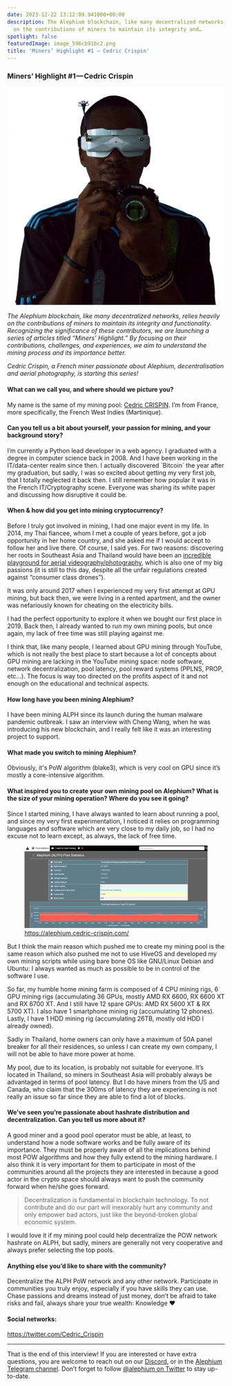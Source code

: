 ```yaml
---
date: 2023-12-22 13:12:09.941000+00:00
description: The Alephium blockchain, like many decentralized networks, relies heavily
  on the contributions of miners to maintain its integrity and…
spotlight: false
featuredImage: image_596cb91bc2.png
title: 'Miners’ Highlight #1 — Cedric Crispin'
---
```


### Miners’ Highlight \#1 — Cedric Crispin

![](image_01ab6ae1df.jpg)

_The Alephium blockchain, like many decentralized networks, relies heavily on the contributions of miners to maintain its integrity and functionality. Recognizing the significance of these contributors, we are launching a series of articles titled “Miners’ Highlight.” By focusing on their contributions, challenges, and experiences, we aim to understand the mining process and its importance better._

_Cedric Crispin, a French miner passionate about Alephium, decentralisation and aerial photography, is starting this series!_

#### **What can we call you, and where should we picture you?**

My name is the same of my mining pool: <a href="https://alephium.cedric-crispin.com/" class="markup--anchor markup--p-anchor" data-href="https://alephium.cedric-crispin.com/" rel="noopener" target="_blank">Cedric CRISPIN</a>. I’m from France, more specifically, the French West Indies (Martinique).

#### **Can you tell us a bit about yourself, your passion for mining, and your background story?**

I’m currently a Python lead developer in a web agency. I graduated with a degree in computer science back in 2008. And I have been working in the IT/data-center realm since then. I actually discovered \`Bitcoin\` the year after my graduation, but sadly, I was so excited about getting my very first job, that I totally neglected it back then. I still remember how popular it was in the French IT/Cryptography scene. Everyone was sharing its white paper and discussing how disruptive it could be.

#### **When & how did you get into mining cryptocurrency?**

Before I truly got involved in mining, I had one major event in my life. In 2014, my Thai fiancee, whom I met a couple of years before, got a job opportunity in her home country, and she asked me if I would accept to follow her and live there. Of course, I said yes. For two reasons: discovering her roots in Southeast Asia and Thailand would have been an <a href="https://www.instagram.com/blackmennewstyle/" class="markup--anchor markup--p-anchor" data-href="https://www.instagram.com/blackmennewstyle/" rel="noopener" target="_blank">incredible playground for aerial videography/photography</a>, which is also one of my big passions (it is still to this day, despite all the unfair regulations created against “consumer class drones”).

It was only around 2017 when I experienced my very first attempt at GPU mining, but back then, we were living in a rented apartment, and the owner was nefariously known for cheating on the electricity bills.

I had the perfect opportunity to explore it when we bought our first place in 2019. Back then, I already wanted to run my own mining pools, but once again, my lack of free time was still playing against me.

I think that, like many people, I learned about GPU mining through YouTube, which is not really the best place to start because a lot of concepts about GPU mining are lacking in the YouTube mining space: node software, network decentralization, pool latency, pool reward systems (PPLNS, PROP, etc…). The focus is way too directed on the profits aspect of it and not enough on the educational and technical aspects.

#### **How long have you been mining Alephium?**

I have been mining ALPH since its launch during the human malware pandemic outbreak. I saw an interview with Cheng Wang, when he was introducing his new blockchain, and I really felt like it was an interesting project to support.

#### **What made you switch to mining Alephium?**

Obviously, it's PoW algorithm (blake3), which is very cool on GPU since it’s mostly a core-intensive algorithm.

#### **What inspired you to create your own mining pool on Alephium? What is the size of your mining operation? Where do you see it going?**

Since I started mining, I have always wanted to learn about running a pool, and since my very first experimentation, I noticed it relies on programming languages and software which are very close to my daily job, so I had no excuse not to learn except, as always, the lack of free time.

<figure id="549f" class="graf graf--figure graf-after--p">
<img src="image_596cb91bc2.png" class="graf-image" data-image-id="1*l5QFRKKcBxI8NEL-gBxbpQ.png" data-width="1318" data-height="595" />
<figcaption><a href="https://alephium.cedric-crispin.com/" class="markup--anchor markup--figure-anchor" data-href="https://alephium.cedric-crispin.com/" rel="nofollow noopener" target="_blank">https://alephium.cedric-crispin.com/</a></figcaption>
</figure>

But I think the main reason which pushed me to create my mining pool is the same reason which also pushed me not to use HiveOS and developed my own mining scripts while using bare bone OS like GNU/Linux Debian and Ubuntu: I always wanted as much as possible to be in control of the software I use.

So far, my humble home mining farm is composed of 4 CPU mining rigs, 6 GPU mining rigs (accumulating 36 GPUs, mostly AMD RX 6600, RX 6600 XT and RX 6700 XT. And I still have 12 spare GPUs: AMD RX 5600 XT & RX 5700 XT). I also have 1 smartphone mining rig (accumulating 12 phones). Lastly, I have 1 HDD mining rig (accumulating 26TB, mostly old HDD I already owned).

Sadly in Thailand, home owners can only have a maximum of 50A panel breaker for all their residences, so unless I can create my own company, I will not be able to have more power at home.

My pool, due to its location, is probably not suitable for everyone. It’s located in Thailand, so miners in Southeast Asia will probably always be advantaged in terms of pool latency. But I do have miners from the US and Canada, who claim that the 300ms of latency they are experiencing is not really an issue so far since they are able to find a lot of blocks.

#### **We’ve seen you’re passionate about hashrate distribution and decentralization. Can you tell us more about it?**

A good miner and a good pool operator must be able, at least, to understand how a node software works and be fully aware of its importance. They must be properly aware of all the implications behind most POW algorithms and how they fully extend to the mining hardware. I also think it is very important for them to participate in most of the communities around all the projects they are interested in because a good actor in the crypto space should always want to push the community forward when he/she goes forward.

> Decentralization is fundamental in blockchain technology. To not contribute and do our part will inexorably hurt any community and only empower bad actors, just like the beyond-broken global economic system.

I would love it if my mining pool could help decentralize the POW network hashrate on ALPH, but sadly, miners are generally not very cooperative and always prefer selecting the top pools.

#### **Anything else you’d like to share with the community?**

Decentralize the ALPH PoW network and any other network. Participate in communities you truly enjoy, especially if you have skills they can use. Chase passions and dreams instead of just money, don’t be afraid to take risks and fail, always share your true wealth: Knowledge ❤

#### **Social networks:**

<a href="https://twitter.com/Cedric_Crispin" class="markup--anchor markup--p-anchor" data-href="https://twitter.com/Cedric_Crispin" rel="noopener" target="_blank">https://twitter.com/Cedric_Crispin</a>

---

That is the end of this interview! If you are interested or have extra questions, you are welcome to reach out on our <a href="http://alephium.org/discord" class="markup--anchor markup--p-anchor" data-href="http://alephium.org/discord" rel="noopener" target="_blank">Discord</a>, or in the <a href="https://t.me/alephiumgroup" class="markup--anchor markup--p-anchor" data-href="https://t.me/alephiumgroup" rel="noopener" target="_blank">Alephium Telegram channel</a>. Don’t forget to follow <a href="https://twitter.com/alephium" class="markup--anchor markup--p-anchor" data-href="https://twitter.com/alephium" rel="noopener ugc nofollow noopener noopener" target="_blank">@alephium on Twitter</a> to stay up-to-date.
